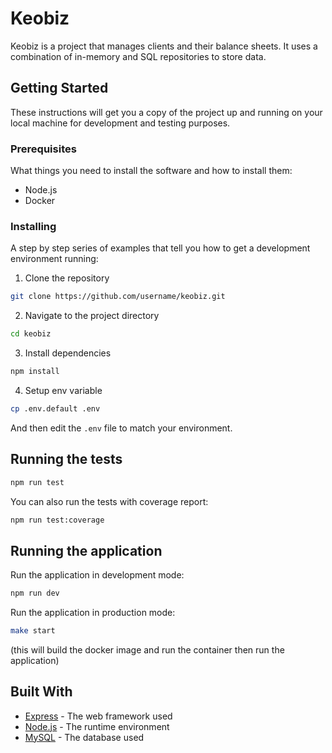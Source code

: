# Keobiz

Keobiz is a project that manages clients and their balance sheets. It uses a combination of in-memory and SQL repositories to store data.

## Getting Started

These instructions will get you a copy of the project up and running on your local machine for development and testing purposes.

### Prerequisites

What things you need to install the software and how to install them:

- Node.js
- Docker

### Installing

A step by step series of examples that tell you how to get a development environment running:

1. Clone the repository

```bash
git clone https://github.com/username/keobiz.git
```

2. Navigate to the project directory

```bash
cd keobiz
```

3. Install dependencies

```bash
npm install
```

4. Setup env variable

```bash
cp .env.default .env
```

And then edit the `.env` file to match your environment.

## Running the tests

```bash
npm run test
```

You can also run the tests with coverage report:

```bash
npm run test:coverage
```

## Running the application

Run the application in development mode:

```bash
npm run dev
```

Run the application in production mode:

```bash
make start
```

(this will build the docker image and run the container then run the application)

## Built With

- [Express](https://expressjs.com/) - The web framework used
- [Node.js](https://nodejs.org/) - The runtime environment
- [MySQL](https://www.mysql.com/) - The database used
